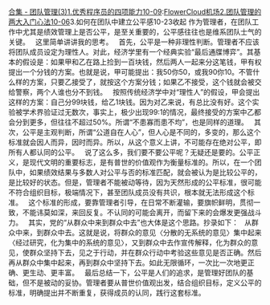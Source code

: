 [合集 \- 团队管理(3\)](https://github.com)[1\.优秀程序员的四项能力10\-09](https://github.com/ivan-uno/p/18453631):[FlowerCloud机场](https://hushicha.org)[2\.团队管理的两大入门心法10\-06](https://github.com/ivan-uno/p/18449607)3\.如何在团队中建立公平感10\-23收起
作为管理者，在团队工作中尤其是绩效管理上是否公平，是至关重要的，公平感往往也是维系团队士气的关键。
 
这里简单讲讲我的思考。
 
首先，公平是一种非理性判断。管理者不应该将团队成员设定为理性人。对此，经济学里有一个经典实验“最后通牒博弈”。其基本的假设是：如果甲和乙在路上捡到一百块钱，然后两人一起来分这笔钱，甲有权提出一个分钱的方案。也就是说，甲可能提出：我50你50，或我90你10。不管什么样的方案，只要乙接受了，就按这个方案分钱；如果乙不接受，这个钱就会被交给警察，两个人谁也分不到钱。
 
按照传统经济学中对“理性人”的假设，甲会提出这样的方案：自己分99块钱，给乙1块钱。因为对乙来说，有总比没有好。这个实验被学术界验证过无数次，事实上，极少出现99:1的情况，最终接受的方案中乙都会分到更多，但往往不超过50%。所谓“不患寡而患不均”，也是同样的道理。
 
其次，公平是主观判断，所谓“公道自在人心”，但人心是不同的，多变的，那么这个标准就会因人而异，因时而异。所以，从这个意义上讲，不可能存在绝对公平，即所有人都认同的公平。
 
说了这么多，我们要不要公平呢？无疑还是要的。公平正义，是现代文明的重要标志，是有普世的价值观作为衡量标准的。所以，在一个团队中，如果绩效结果与多数人对公平与否的标准匹配，就会被认为是比较公平的，是比较好的状态。但是，管理者不能被动等待，因为天然形成的公平标准，很可能不符合组织目标，极端情况下，甚至团队成员没有共识，根本就无法形成这个标准。
 
这个标准的形成，要靠管理者引导，在日常不断灌输，要旗帜鲜明，贯彻一致，不能讳莫如深，来回反复。不认同的可能会离开，而留下来的会爆发更强战斗力。
 
其实，党的“从群众中来到群众中去”也大体是这个思路。抄录如下：
 
从群众中来，到群众中去。这就是说，将群众的意见〈分散的无系统的意见〉集中起来〈经过研究，化为集中的系统的意见〉，又到群众中去作宣传解释，化为群众的意见，使群众坚持下去，见之于行动，并在群众行动中考验这些意见是否正确。然后再从群众中集中起来，再到群众中坚持下去。如此无限循环，一次比一次地更正确、更生动、更丰富。
 
最后总结一下，公平是人们的追求，是管理好团队的基础，但不是被动的妥协。管理者要从普世价值观出发，结合组织目标，定义公平的标准，明确提出并不断重复，获得成员的认同，践行这套标准。
